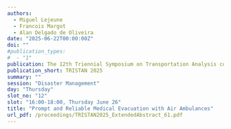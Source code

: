 ```yaml
---
authors:
  - Miguel Lejeune
  - Francois Margot
  - Alan Delgado de Oliveira
date: "2025-06-22T00:00:00Z"
doi: ""
#publication_types:
#  - "1"
publication: The 12th Triennial Symposium on Transportation Analysis conference
publication_short: TRISTAN 2025
summary: ""
session: "Disaster Management"
day: "Thursday"
slot_no: "12"
slot: "16:00-18:00, Thursday June 26"
title: "Prompt and Reliable Medical Evacuation with Air Ambulances"
url_pdf: /proceedings/TRISTAN2025_ExtendedAbstract_61.pdf
---
```

